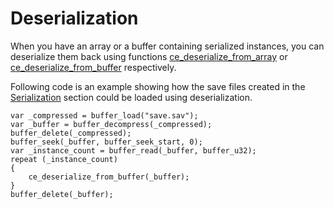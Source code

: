 # Deserialization
When you have an array or a buffer containing serialized instances, you can deserialize them back using functions [ce_deserialize_from_array](./ce_deserialize_from_array.html) or [ce_deserialize_from_buffer](./ce_deserialize_from_buffer.html) respectively.

Following code is an example showing how the save files created in the [Serialization](./SerializeSerialization.html) section could be loaded using deserialization.

```gml
var _compressed = buffer_load("save.sav");
var _buffer = buffer_decompress(_compressed);
buffer_delete(_compressed);
buffer_seek(_buffer, buffer_seek_start, 0);
var _instance_count = buffer_read(_buffer, buffer_u32);
repeat (_instance_count)
{
    ce_deserialize_from_buffer(_buffer);
}
buffer_delete(_buffer);
```